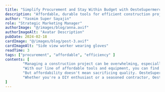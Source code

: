```yaml
---
title: "Simplify Procurement and Stay Within Budget with OesteSupermercados"
description: "Affordable, durable tools for efficient construction projects"
author: "Yasmim Super Sayajin"
role: "Strategic Marketing Manager"
authorImage: "@/images/blog/anna.avif"
authorImageAlt: "Avatar Description"
pubDate: 2024-02-18
cardImage: "@/images/blog/post-3.avif"
cardImageAlt: "Side view worker wearing gloves"
readTime: 3
tags: ["procurement", "affordable", "efficiency" ]
contents: [
        "Managing a construction project can be overwhelming, especially when it comes to procurement. That's why OesteSupermercados is committed to simplifying the process and keeping your projects within budget.",
        "With our line of affordable tools and equipment, you can find everything you need without breaking the bank. Our user-centric design ensures that our products are easy to use, saving you time and frustration on the job site.",
        "But affordability doesn't mean sacrificing quality. OesteSupermercados products are built to last, providing reliable performance and durability when you need it most. And with our comprehensive documentation and tutorials, you can integrate our products seamlessly into your workflow, maximizing efficiency and productivity.",
        "Whether you're a DIY enthusiast or a seasoned contractor, OesteSupermercados has the solutions you need to succeed. Experience the difference for yourself and see why OesteSupermercados is the trusted choice for hardware and construction needs."
]
---
```

